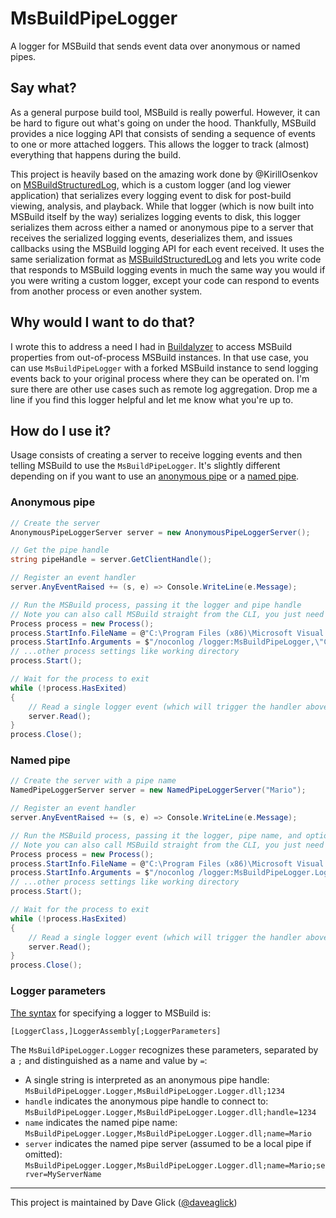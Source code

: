 # MsBuildPipeLogger

A logger for MSBuild that sends event data over anonymous or named pipes.

## Say what?

As a general purpose build tool, MSBuild is really powerful. However, it can be hard to figure out what's going on under the hood. Thankfully, MSBuild provides a nice logging API that consists of sending a sequence of events to one or more attached loggers. This allows the logger to track (almost) everything that happens during the build.

This project is heavily based on the amazing work done by @KirillOsenkov on [MSBuildStructuredLog](https://github.com/KirillOsenkov/MSBuildStructuredLog), which is a custom logger (and log viewer application) that serializes every logging event to disk for post-build viewing, analysis, and playback. While that logger (which is now built into MSBuild itself by the way) serializes logging events to disk, this logger serializes them across either a named or anonymous pipe to a server that receives the serialized logging events, deserializes them, and issues callbacks using the MSBuild logging API for each event received. It uses the same serialization format as [MSBuildStructuredLog](https://github.com/KirillOsenkov/MSBuildStructuredLog) and lets you write code that responds to MSBuild logging events in much the same way you would if you were writing a custom logger, except your code can respond to events from another process or even another system.

## Why would I want to do that?

I wrote this to address a need I had in [Buildalyzer](https://github.com/daveaglick/Buildalyzer) to access MSBuild properties from out-of-process MSBuild instances. In that use case, you can use `MsBuildPipeLogger` with a forked MSBuild instance to send logging events back to your original process where they can be operated on. I'm sure there are other use cases such as remote log aggregation. Drop me a line if you find this logger helpful and let me know what you're up to.

## How do I use it?

Usage consists of creating a server to receive logging events and then telling MSBuild to use the `MsBuildPipeLogger`. It's slightly different depending on if you want to use an [anonymous pipe](https://docs.microsoft.com/en-us/dotnet/standard/io/how-to-use-anonymous-pipes-for-local-interprocess-communication) or a [named pipe](https://docs.microsoft.com/en-us/dotnet/standard/io/how-to-use-named-pipes-for-network-interprocess-communication).

### Anonymous pipe

```csharp
// Create the server
AnonymousPipeLoggerServer server = new AnonymousPipeLoggerServer();

// Get the pipe handle
string pipeHandle = server.GetClientHandle();

// Register an event handler
server.AnyEventRaised += (s, e) => Console.WriteLine(e.Message);

// Run the MSBuild process, passing it the logger and pipe handle
// Note you can also call MSBuild straight from the CLI, you just need to know the pipe handle to pass it to the logger
Process process = new Process();
process.StartInfo.FileName = @"C:\Program Files (x86)\Microsoft Visual Studio\2017\Professional\MSBuild\15.0\Bin";
process.StartInfo.Arguments = $"/noconlog /logger:MsBuildPipeLogger,\"C:\Path\To\MsBuildPipeLogger.Logger.dll\";{pipeHandle}";
// ...other process settings like working directory
process.Start();

// Wait for the process to exit
while (!process.HasExited)
{
    // Read a single logger event (which will trigger the handler above)
    server.Read();
}
process.Close();
```

### Named pipe

```csharp
// Create the server with a pipe name
NamedPipeLoggerServer server = new NamedPipeLoggerServer("Mario");

// Register an event handler
server.AnyEventRaised += (s, e) => Console.WriteLine(e.Message);

// Run the MSBuild process, passing it the logger, pipe name, and optionally the server
// Note you can also call MSBuild straight from the CLI, you just need to know the pipe handle to pass it to the logger
Process process = new Process();
process.StartInfo.FileName = @"C:\Program Files (x86)\Microsoft Visual Studio\2017\Professional\MSBuild\15.0\Bin";
process.StartInfo.Arguments = $"/noconlog /logger:MsBuildPipeLogger.Logger,\"C:\Path\To\MsBuildPipeLogger.Logger.dll\";name=Mario;server=MyServerName";
// ...other process settings like working directory
process.Start();

// Wait for the process to exit
while (!process.HasExited)
{
    // Read a single logger event (which will trigger the handler above)
    server.Read();
}
process.Close();
```

### Logger parameters

[The syntax](https://docs.microsoft.com/en-us/visualstudio/msbuild/msbuild-command-line-reference) for specifying a logger to MSBuild is:

```
[LoggerClass,]LoggerAssembly[;LoggerParameters]
```

The `MsBuildPipeLogger.Logger` recognizes these parameters, separated by a `;` and distinguished as a name and value by `=`:
* A single string is interpreted as an anonymous pipe handle: `MsBuildPipeLogger.Logger,MsBuildPipeLogger.Logger.dll;1234`
* `handle` indicates the anonymous pipe handle to connect to: `MsBuildPipeLogger.Logger,MsBuildPipeLogger.Logger.dll;handle=1234`
* `name` indicates the named pipe name: `MsBuildPipeLogger.Logger,MsBuildPipeLogger.Logger.dll;name=Mario`
* `server` indicates the named pipe server (assumed to be a local pipe if omitted): `MsBuildPipeLogger.Logger,MsBuildPipeLogger.Logger.dll;name=Mario;server=MyServerName`

---
This project is maintained by Dave Glick ([@daveaglick](https://github.com/daveaglick))
